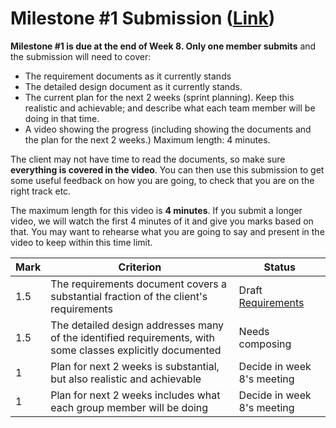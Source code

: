 # Milestone #1 Submission ([Link](https://blackboard.qut.edu.au/webapps/assignment/uploadAssignment?content_id=_9209123_1&course_id=_154919_1&group_id=&mode=view))
__Milestone #1 is due at the end of Week 8. Only one member submits__ and the submission will need to cover:
- The requirement documents as it currently stands
- The detailed design document as it currently stands.
- The current plan for the next 2 weeks (sprint planning). Keep this realistic and achievable; and describe what each team member will be doing in that time.
- A video showing the progress (including showing the documents and the plan for the next
2 weeks.) Maximum length: 4 minutes.

The client may not have time to read the documents, so make sure __everything is covered in the video__. You can then use this submission to get some useful feedback on how you are going, to check that you are on the right track etc.

The maximum length for this video is __4 minutes__. If you submit a longer video, we will watch the first 4 minutes of it and give you marks based on that. You may want to rehearse what you are going to say and present in the video to keep within this time limit.

| Mark | Criterion | Status |
| --- | --- | --- |
| 1.5 |  The requirements document covers a substantial fraction of the client's requirements | Draft [Requirements](docs/Requirements/README.md)|
| 1.5 | The detailed design addresses many of the identified requirements, with some classes explicitly documented | Needs composing |
| 1   |  Plan for next 2 weeks is substantial, but also realistic and achievable | Decide in week 8's meeting |
| 1   |  Plan for next 2 weeks includes what each group member will be doing | Decide in week 8's meeting |
